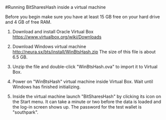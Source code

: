 #Running BitSharesHash inside a virtual machine

Before you begin make sure you have at least 15 GB free on your hard drive and 4 GB of free RAM.

1. Download and install Oracle Virtual Box
https://www.virtualbox.org/wiki/Downloads

2. Download Windows virtual machine
http://neura.sx/bts/install/WinBtsHash.zip
The size of this file is about 6.5 GB.

3. Unzip the file and double-click "WinBtsHash.ova" to import it to Virtual Box.

4. Power on "WinBtsHash" virtual machine inside Virtual Box. Wait until Windows has finished initializing.

5. Inside the virtual machine launch "BitSharesHash" by clicking its icon on the Start menu. It can take a minute or two before the data is loaded and the log-in screen shows up. The password for the test wallet is "southpark".
